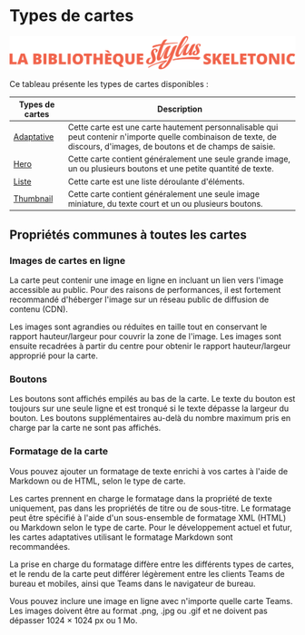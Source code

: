 # Types de cartes

![Bannière représentant la bibliothèque Stylus Skeletonic](../assets/skeletonic-stylus-titre.svg)

Ce tableau présente les types de cartes disponibles :

| Types de cartes          | Description                                |
| ------------- | ----------------------------------------------- |
| [Adaptative](adaptative.md) | Cette carte est une carte hautement personnalisable qui peut contenir n'importe quelle combinaison de texte, de discours, d'images, de boutons et de champs de saisie.|
| [Hero](hero.md) | Cette carte contient généralement une seule grande image, un ou plusieurs boutons et une petite quantité de texte.|
| [Liste](liste.md) | Cette carte est une liste déroulante d'éléments.|
| [Thumbnail](vignette.md) | Cette carte contient généralement une seule image miniature, du texte court et un ou plusieurs boutons.|

## Propriétés communes à toutes les cartes

### Images de cartes en ligne

La carte peut contenir une image en ligne en incluant un lien vers l'image accessible au public. Pour des raisons de performances, il est fortement recommandé d'héberger l'image sur un réseau public de diffusion de contenu (CDN).

Les images sont agrandies ou réduites en taille tout en conservant le rapport hauteur/largeur pour couvrir la zone de l'image. Les images sont ensuite recadrées à partir du centre pour obtenir le rapport hauteur/largeur approprié pour la carte.

### Boutons

Les boutons sont affichés empilés au bas de la carte. Le texte du bouton est toujours sur une seule ligne et est tronqué si le texte dépasse la largeur du bouton. Les boutons supplémentaires au-delà du nombre maximum pris en charge par la carte ne sont pas affichés.

### Formatage de la carte

Vous pouvez ajouter un formatage de texte enrichi à vos cartes à l'aide de Markdown ou de HTML, selon le type de carte.

Les cartes prennent en charge le formatage dans la propriété de texte uniquement, pas dans les propriétés de titre ou de sous-titre. Le formatage peut être spécifié à l'aide d'un sous-ensemble de formatage XML (HTML) ou Markdown selon le type de carte. Pour le développement actuel et futur, les cartes adaptatives utilisant le formatage Markdown sont recommandées.

La prise en charge du formatage diffère entre les différents types de cartes, et le rendu de la carte peut différer légèrement entre les clients Teams de bureau et mobiles, ainsi que Teams dans le navigateur de bureau.

Vous pouvez inclure une image en ligne avec n'importe quelle carte Teams. Les images doivent être au format .png, .jpg ou .gif et ne doivent pas dépasser 1024 × 1024 px ou 1 Mo.
